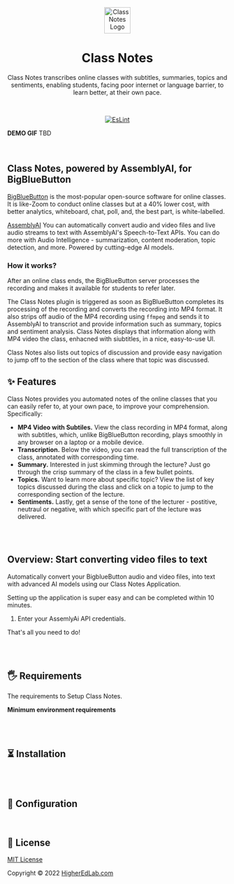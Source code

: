 <div align="center">
   <img alt="Class Notes Logo" width="60" src="https://higheredlab.com/wp-content/uploads/hel_icon.png">
</div>
<h1 align="center">Class Notes</h1>
<p align="center">Class Notes transcribes online classes with subtitles, summaries, topics and sentiments, enabling students, facing poor internet or language barrier, to learn better, at their own pace.</p>

<br />

<p align="center">
<a href="https://github.com/manishkatyan/class-notes/actions/workflows/eslint.yml/badge.svg">
<img src="https://github.com/manishkatyan/class-notes/actions/workflows/eslint.yml/badge.svg" alt="EsLint" />
</a>
</p>

**DEMO GIF** TBD

<br>

## Class Notes, powered by AssemblyAI, for BigBlueButton

[BigBlueButton](https://bigbluebutton.org/) is the most-popular open-source software for online classes. It is like-Zoom to conduct online classes but at a 40% lower cost, with better analytics, whiteboard, chat, poll, and, the best part, is white-labelled.

[AssemblyAI](https://www.assemblyai.com/) You can automatically convert audio and video files and live audio streams to text with AssemblyAI's Speech-to-Text APIs. You can do more with Audio Intelligence - summarization, content moderation, topic detection, and more. Powered by cutting-edge AI models.

### How it works?

After an online class ends, the BigBlueButton server processes the recording and makes it available for students to refer later. 

The Class Notes plugin is triggered as soon as BigBlueButton completes its processing of the recording and converts the recording into MP4 format. It also strips off audio of the MP4 recording using `ffmpeg` and sends it to AssemblyAI to transcriot and provide information such as summary, topics and sentiment analysis. Class Notes displays that information along with MP4 video the class, enhacned with siubtitles, in a nice, easy-to-use UI. 

Class Notes also lists out topics of  discussion and provide easy navigation to jump off to the section of the class where that topic was discussed.

## ✨ Features

Class Notes provides you automated notes of the online classes that you can easily refer to, at your own pace, to improve your comprehension. Specifically:
* **MP4 Video with Subtiles.** View the class recording in MP4 format, along with subtitles, which, unlike BigBlueButton recording, plays smoothly in any browser on a laptop or a mobile device.
* **Transcription.** Below the video, you can read the full transcription of the class, annotated with corresponding time. 
* **Summary.** Interested in just skimming through the lecture? Just go through the crisp summary of the class in a few bullet points.  
* **Topics.** Want to learn more about specific topic? View the list of key topics discussed during the class and click on a topic to jump to the corresponding section of the lecture.
* **Sentiments.** Lastly, get a sense of the tone of the lecturer - postitive, neutraul or negative, with which specific part of the lecture was delivered. 

<br/><br/>

## Overview: Start converting video files to text

Automatically convert your BigblueButton audio and video files, into text with advanced AI models using our Class Notes Application.

Setting up the application is super easy and can be completed within 10 minutes.

1. Enter your AssemlyAi API credentials.

That's all you need to do!

<br/><br/>

## 🖐 Requirements

The requirements to Setup Class Notes.

**Minimum environment requirements**

<br/><br/>

## ⏳ Installation

<br/><br/>

## 🔧 Configuration

<br/>

## 📝 License

[MIT License](LICENSE.md)

Copyright © 2022 [HigherEdLab.com](https://higheredlab.com/)
